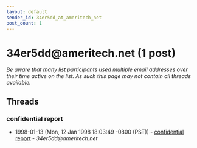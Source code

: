 ```yaml
---
layout: default
sender_id: 34er5dd_at_ameritech_net
post_count: 1
---
```


# 34er5dd<span>@</span>ameritech.net (1 post)

_Be aware that many list participants used multiple email addresses over their time active on the list. As such this page may not contain all threads available._

## Threads

### confidential report
+ 1998-01-13 (Mon, 12 Jan 1998 18:03:49 -0800 (PST)) - [confidential report](/archive/1998/01/aa120a5c824ea8934c9f2fbae36aab5483cb8b19ccf56e2828c7d193def500fc) - _34er5dd@ameritech.net_

